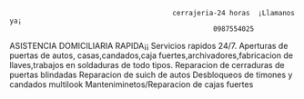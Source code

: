                                            cerrajeria-24 horas  ¡Llamanos ya¡ 
                                                      0987554025 
ASISTENCIA DOMICILIARIA RAPIDA¡¡
Servicios rapidos 24/7. Aperturas de puertas de autos, casas,candados,caja fuertes,archivadores,fabricacion de llaves,trabajos en soldaduras de todo tipos.
Reparacion de cerraduras de puertas blindadas 
Reparacion de suich de autos 
Desbloqueos de timones y candados multilook
Manteniminetos/Reparacion de cajas fuertes 
